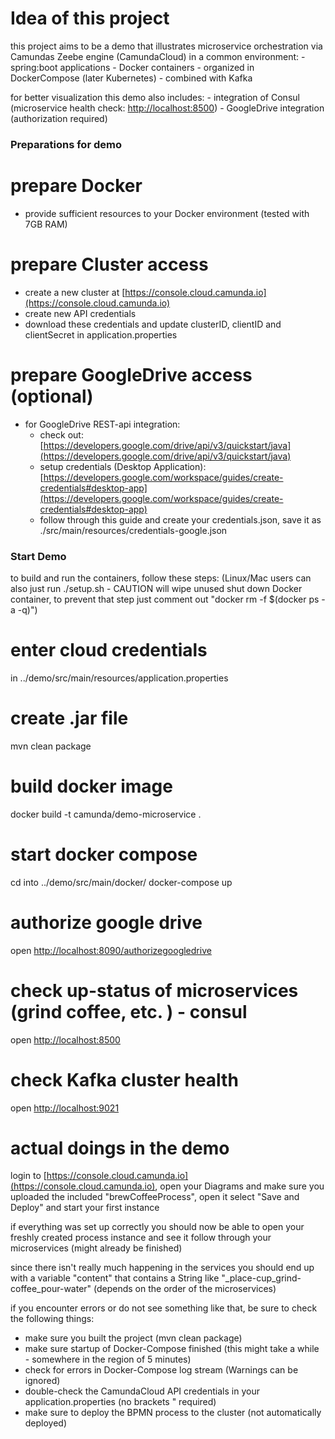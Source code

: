 # Idea of this project
this project aims to be a demo that illustrates microservice orchestration via Camundas Zeebe engine (CamundaCloud)
in a common environment:
    - spring:boot applications
    - Docker containers
    - organized in DockerCompose (later Kubernetes)
    - combined with Kafka

for better visualization this demo also includes:
    - integration of Consul (microservice health check: [http://localhost:8500](http://localhost:8500))
    - GoogleDrive integration (authorization required)

### Preparations for demo

# prepare Docker
- provide sufficient resources to your Docker environment (tested with 7GB RAM)

# prepare Cluster access
- create a new cluster at [https://console.cloud.camunda.io](https://console.cloud.camunda.io)
- create new API credentials
- download these credentials and update clusterID, clientID and clientSecret in application.properties

# prepare GoogleDrive access (optional)
- for GoogleDrive REST-api integration:
  - check out: [https://developers.google.com/drive/api/v3/quickstart/java](https://developers.google.com/drive/api/v3/quickstart/java)
  - setup credentials (Desktop Application): [https://developers.google.com/workspace/guides/create-credentials#desktop-app](https://developers.google.com/workspace/guides/create-credentials#desktop-app)
  - follow through this guide and create your credentials.json, save it as ./src/main/resources/credentials-google.json

### Start Demo
to build and run the containers, follow these steps:
(Linux/Mac users can also just run ./setup.sh - CAUTION will wipe unused shut down Docker container, to prevent that 
step just comment out "docker rm -f $(docker ps -a -q)")
# enter cloud credentials
in ../demo/src/main/resources/application.properties

# create .jar file
mvn clean package

# build docker image
docker build -t camunda/demo-microservice .

# start docker compose
cd into ../demo/src/main/docker/
docker-compose up

# authorize google drive
open [http://localhost:8090/authorizegoogledrive](http://localhost:8090/authorizegoogledrive)

# check up-status of microservices (grind coffee, etc. ) - consul
open [http://localhost:8500](http://localhost:9021/)

# check Kafka cluster health
open [http://localhost:9021](http://localhost:9021/)

# actual doings in the demo
login to [https://console.cloud.camunda.io](https://console.cloud.camunda.io), open your Diagrams and make sure you
uploaded the included "brewCoffeeProcess", open it select "Save and Deploy" and start your first instance

if everything was set up correctly you should now be able to open your freshly created process instance and see it
follow through your microservices (might already be finished)

since there isn't really much happening in the services you should end up with a variable "content" that contains a 
String like "_place-cup_grind-coffee_pour-water" (depends on the order of the microservices)

if you encounter errors or do not see something like that, be sure to check the following things:
- make sure you built the project (mvn clean package)
- make sure startup of Docker-Compose finished (this might take a while - somewhere in the region of 5 minutes)
- check for errors in Docker-Compose log stream (Warnings can be ignored)
- double-check the CamundaCloud API credentials in your application.properties (no brackets " required)
- make sure to deploy the BPMN process to the cluster (not automatically deployed)